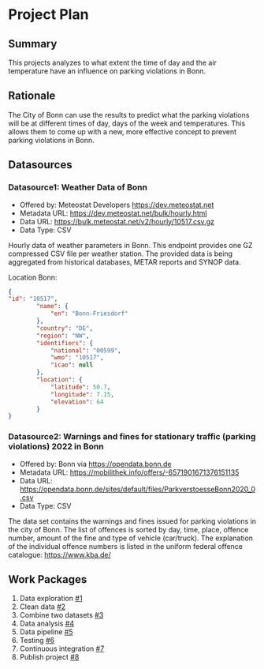 # Project Plan

## Summary

This projects analyzes to what extent the time of day and the air temperature have an influence on parking violations in Bonn.

## Rationale

The City of Bonn can use the results to predict what the parking violations will be at different times of day, days of the week and temperatures. This allows them to come up with a new, more effective concept to prevent parking violations in Bonn.

## Datasources

### Datasource1: Weather Data of Bonn
* Offered by: Meteostat Developers https://dev.meteostat.net
* Metadata URL:  https://dev.meteostat.net/bulk/hourly.html
* Data URL: https://bulk.meteostat.net/v2/hourly/10517.csv.gz
* Data Type: CSV

Hourly data of weather parameters in Bonn. This endpoint provides one GZ compressed CSV file per weather station. The provided data is being aggregated from historical databases, METAR reports and SYNOP data.

Location Bonn:

```json
{
"id": "10517",
        "name": {
            "en": "Bonn-Friesdorf"
        },
        "country": "DE",
        "region": "NW",
        "identifiers": {
            "national": "00599",
            "wmo": "10517",
            "icao": null
        },
        "location": {
            "latitude": 50.7,
            "longitude": 7.15,
            "elevation": 64
        }
}
```


### Datasource2: Warnings and fines for stationary traffic (parking violations) 2022 in Bonn
* Offered by: Bonn via https://opendata.bonn.de
* Metadata URL: https://mobilithek.info/offers/-6571901671376151135
* Data URL: https://opendata.bonn.de/sites/default/files/ParkverstoesseBonn2020_0.csv
* Data Type: CSV

The data set contains the warnings and fines issued for parking violations in the city of Bonn. The list of offences is sorted by day, time, place, offence number, amount of the fine and type of vehicle (car/truck). The explanation of the individual offence numbers is listed in the uniform federal offence catalogue: https://www.kba.de/


## Work Packages

1. Data exploration [#1][i1]
2. Clean data [#2][i2]
3. Combine two datasets [#3][i3]
4. Data analysis [#4][i4]
5. Data pipeline [#5][i5]
6. Testing [#6][i6]
7. Continuous integration [#7][i7]
8. Publish project [#8][i8]

[i1]: https://github.com/jackDS008/2023-amse-template/issues/1
[i2]: https://github.com/jackDS008/2023-amse-template/issues/2
[i3]: https://github.com/jackDS008/2023-amse-template/issues/3
[i4]: https://github.com/jackDS008/2023-amse-template/issues/4
[i5]: https://github.com/jackDS008/2023-amse-template/issues/5
[i6]: https://github.com/jackDS008/2023-amse-template/issues/6
[i7]: https://github.com/jackDS008/2023-amse-template/issues/7
[i8]: https://github.com/jackDS008/2023-amse-template/issues/8
